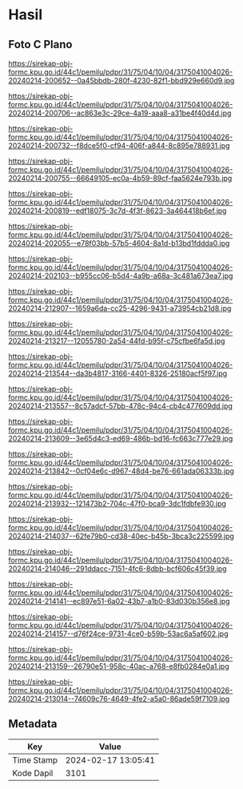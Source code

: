 # Hasil

## Foto C Plano

https://sirekap-obj-formc.kpu.go.id/44c1/pemilu/pdpr/31/75/04/10/04/3175041004026-20240214-200652--0a45bbdb-280f-4230-82f1-bbd929e660d9.jpg

https://sirekap-obj-formc.kpu.go.id/44c1/pemilu/pdpr/31/75/04/10/04/3175041004026-20240214-200706--ac863e3c-29ce-4a19-aaa8-a31be4f40d4d.jpg

https://sirekap-obj-formc.kpu.go.id/44c1/pemilu/pdpr/31/75/04/10/04/3175041004026-20240214-200732--f8dce5f0-cf94-406f-a844-8c895e788931.jpg

https://sirekap-obj-formc.kpu.go.id/44c1/pemilu/pdpr/31/75/04/10/04/3175041004026-20240214-200755--66649105-ec0a-4b59-89cf-faa5624e793b.jpg

https://sirekap-obj-formc.kpu.go.id/44c1/pemilu/pdpr/31/75/04/10/04/3175041004026-20240214-200819--edf18075-3c7d-4f3f-8623-3a464418b6ef.jpg

https://sirekap-obj-formc.kpu.go.id/44c1/pemilu/pdpr/31/75/04/10/04/3175041004026-20240214-202055--e78f03bb-57b5-4604-8a1d-b13bd1fddda0.jpg

https://sirekap-obj-formc.kpu.go.id/44c1/pemilu/pdpr/31/75/04/10/04/3175041004026-20240214-202103--b955cc06-b5d4-4a9b-a68a-3c481a673ea7.jpg

https://sirekap-obj-formc.kpu.go.id/44c1/pemilu/pdpr/31/75/04/10/04/3175041004026-20240214-212907--1659a6da-cc25-4296-9431-a73954cb21d8.jpg

https://sirekap-obj-formc.kpu.go.id/44c1/pemilu/pdpr/31/75/04/10/04/3175041004026-20240214-213217--12055780-2a54-44fd-b95f-c75cfbe6fa5d.jpg

https://sirekap-obj-formc.kpu.go.id/44c1/pemilu/pdpr/31/75/04/10/04/3175041004026-20240214-213544--da3b4817-3166-4401-8326-25180acf5f97.jpg

https://sirekap-obj-formc.kpu.go.id/44c1/pemilu/pdpr/31/75/04/10/04/3175041004026-20240214-213557--8c57adcf-57bb-478c-94c4-cb4c477609dd.jpg

https://sirekap-obj-formc.kpu.go.id/44c1/pemilu/pdpr/31/75/04/10/04/3175041004026-20240214-213609--3e65d4c3-ed69-486b-bd16-fc663c777e29.jpg

https://sirekap-obj-formc.kpu.go.id/44c1/pemilu/pdpr/31/75/04/10/04/3175041004026-20240214-213842--0cf04e6c-d967-48d4-be76-661ada06333b.jpg

https://sirekap-obj-formc.kpu.go.id/44c1/pemilu/pdpr/31/75/04/10/04/3175041004026-20240214-213932--121473b2-704c-47f0-bca9-3dc1fdbfe930.jpg

https://sirekap-obj-formc.kpu.go.id/44c1/pemilu/pdpr/31/75/04/10/04/3175041004026-20240214-214037--62fe79b0-cd38-40ec-b45b-3bca3c225599.jpg

https://sirekap-obj-formc.kpu.go.id/44c1/pemilu/pdpr/31/75/04/10/04/3175041004026-20240214-214046--291ddacc-7151-4fc6-8dbb-bcf606c45f39.jpg

https://sirekap-obj-formc.kpu.go.id/44c1/pemilu/pdpr/31/75/04/10/04/3175041004026-20240214-214141--ec897e51-6a02-43b7-a1b0-83d030b356e8.jpg

https://sirekap-obj-formc.kpu.go.id/44c1/pemilu/pdpr/31/75/04/10/04/3175041004026-20240214-214157--d76f24ce-9731-4ce0-b59b-53ac6a5af602.jpg

https://sirekap-obj-formc.kpu.go.id/44c1/pemilu/pdpr/31/75/04/10/04/3175041004026-20240214-213159--26790e51-958c-40ac-a768-e8fb0284e0a1.jpg

https://sirekap-obj-formc.kpu.go.id/44c1/pemilu/pdpr/31/75/04/10/04/3175041004026-20240214-213014--74609c76-4649-4fe2-a5a0-86ade59f7109.jpg


## Metadata

| Key        | Value               |
| ---------- | ------------------- |
| Time Stamp | 2024-02-17 13:05:41 |
| Kode Dapil | 3101                |



